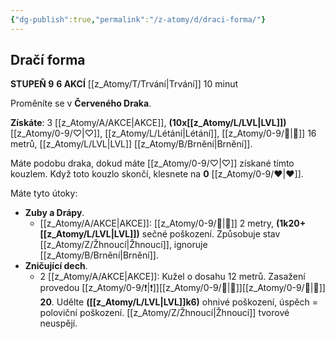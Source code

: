 ```yaml
---
{"dg-publish":true,"permalink":"/z-atomy/d/draci-forma/"}
---
```


## Dračí forma
**STUPEŇ 9**
**6 AKCÍ**
[[z_Atomy/T/Trvání\|Trvání]] 10 minut

Proměníte se v **Červeného Draka**. 

**Získáte**: 3 [[z_Atomy/A/AKCE\|AKCE]], **(10x[[z_Atomy/L/LVL\|LVL]])** [[z_Atomy/0-9/♡\|♡]], [[z_Atomy/L/Létání\|Létání]], [[z_Atomy/0-9/🏃\|🏃]] 16 metrů, [[z_Atomy/L/LVL\|LVL]] [[z_Atomy/B/Brnění\|Brnění]].

Máte podobu draka, dokud máte [[z_Atomy/0-9/♡\|♡]] získané tímto kouzlem. Když toto kouzlo skončí, klesnete na **0** [[z_Atomy/0-9/❤\|❤]].

Máte tyto útoky:
- **Zuby a Drápy**. 
	- [[z_Atomy/A/AKCE\|AKCE]]: [[z_Atomy/0-9/👊\|👊]] 2 metry, **(1k20+[[z_Atomy/L/LVL\|LVL]])** sečné poškození. Způsobuje stav [[z_Atomy/Z/Žhnoucí\|Žhnoucí]], ignoruje [[z_Atomy/B/Brnění\|Brnění]].
- **Zničující dech**. 
	- 2 [[z_Atomy/A/AKCE\|AKCE]]: Kužel o dosahu 12 metrů. Zasažení provedou [[z_Atomy/0-9/❗\|❗]][[z_Atomy/0-9/🎯\|🎯]][[z_Atomy/0-9/📶\|📶]] **20**. Udělte **([[z_Atomy/L/LVL\|LVL]]k6)** ohnivé poškození, úspěch = poloviční poškození. [[z_Atomy/Z/Žhnoucí\|Žhnoucí]] tvorové neuspějí.
